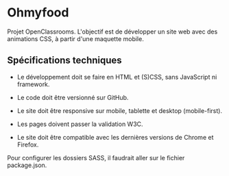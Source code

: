 # Ohmyfood

Projet OpenClassrooms. L'objectif est de développer un site web avec des animations CSS, à partir d'une maquette mobile.

## Spécifications techniques

- Le développement doit se faire en HTML et (S)CSS, sans JavaScript ni framework.

- Le code doit être versionné sur GitHub.

- Le site doit être responsive sur mobile, tablette et desktop (mobile-first).

- Les pages doivent passer la validation W3C.

- Le site doit être compatible avec les dernières versions de Chrome et Firefox.

Pour configurer les dossiers SASS, il faudrait aller sur le fichier package.json.